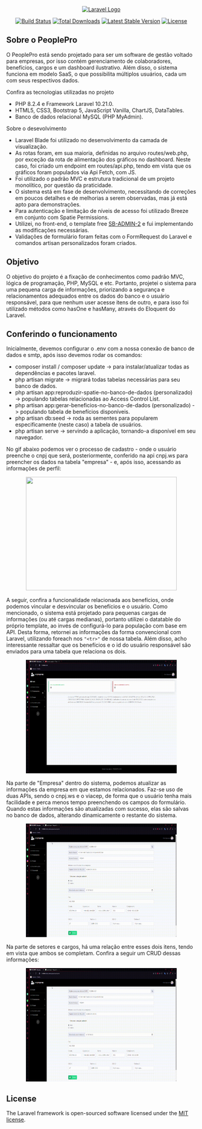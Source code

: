<p align="center"><a href="https://laravel.com" target="_blank"><img src="https://raw.githubusercontent.com/laravel/art/master/logo-lockup/5%20SVG/2%20CMYK/1%20Full%20Color/laravel-logolockup-cmyk-red.svg" width="400" alt="Laravel Logo"></a></p>

<p align="center">
<a href="https://github.com/laravel/framework/actions"><img src="https://github.com/laravel/framework/workflows/tests/badge.svg" alt="Build Status"></a>
<a href="https://packagist.org/packages/laravel/framework"><img src="https://img.shields.io/packagist/dt/laravel/framework" alt="Total Downloads"></a>
<a href="https://packagist.org/packages/laravel/framework"><img src="https://img.shields.io/packagist/v/laravel/framework" alt="Latest Stable Version"></a>
<a href="https://packagist.org/packages/laravel/framework"><img src="https://img.shields.io/packagist/l/laravel/framework" alt="License"></a>
</p>

## Sobre o PeoplePro

O PeoplePro está sendo projetado para ser um software de gestão voltado para empresas, por isso contém gerenciamento de colaboradores, benefícios, cargos e um dashboard ilustrativo. Além disso, o sistema funciona em modelo SaaS, o que possibilita múltiplos usuários, cada um com seus respectivos dados.

Confira as tecnologias utilizadas no projeto

- PHP 8.2.4 e Framework Laravel 10.21.0.
- HTML5, CSS3, Bootstrap 5, JavaScript Vanilla, ChartJS, DataTables.
- Banco de dados relacional MySQL (PHP MyAdmin).

Sobre o desevolvimento

- Laravel Blade foi utilizado no desenvolvimento da camada de visualização.
- As rotas foram, em sua maioria, definidas no arquivo routes/web.php, por exceção da rota de alimentação dos gráficos no dashboard. Neste caso, foi criado um endpoint em routes/api.php, tendo em vista que os gráficos foram populados via Api Fetch, com JS.
- Foi utilizado o padrão MVC e estrutura tradicional de um projeto monolítico, por questão da praticidade.
- O sistema está em fase de desenvolvimento, necessitando de correções em poucos detalhes e de melhorias a serem observadas, mas já está apto para demonstrações.
- Para autenticação e limitação de níveis de acesso foi utilizado Breeze em conjunto com Spatie Permissions.
- Utilizei, no front-end, o template free [SB-ADMIN-2](https://startbootstrap.com/theme/sb-admin-2) e fui implementando as modificações necessárias.
- Validações de formulário foram feitas com o FormRequest do Laravel e comandos artisan personalizados foram criados.

## Objetivo

O objetivo do projeto é a fixação de conhecimentos como padrão MVC, lógica de programação, PHP, MySQL e etc. Portanto, projetei o sistema para uma pequena carga de informações, priorizando a segurança e relacionamentos adequados entre os dados do banco e o usuário responsável, para que nenhum user acesse itens de outro, e para isso foi utilizado métodos como hasOne e hasMany, através do Eloquent do Laravel.

## Conferindo o funcionamento

Inicialmente, devemos configurar o .env com a nossa conexão de banco de dados e smtp, após isso devemos rodar os comandos:

- composer install / composer update -> para instalar/atualizar todas as dependências e pacotes laravel.
- php artisan migrate -> migrará todas tabelas necessárias para seu banco de dados.
- php artisan app:reproduzir-spatie-no-banco-de-dados (personalizado) -> populando tabelas relacionadas ao Access Control List.
- php artisan app:gerar-beneficios-no-banco-de-dados (personalizado) -> populando tabela de benefícios disponíveis.
- php artisan db:seed -> roda as sementes para popularem especificamente (neste caso) a tabela de usuários.
- php artisan serve -> servindo a aplicação, tornando-a disponível em seu navegador.


No gif abaixo podemos ver o processo de cadastro - onde o usuário preenche o cnpj que será, posteriormente, conferido na api cnpj.ws para preencher os dados na tabela "empresa" - e, após isso, acessando as informações de perfil:

<p align="center">
    <img width="400" height="300" src="/public/readme-docs/login-e-exibicao-do-perfil.gif">
</p>

A seguir, confira a funcionalidade relacionada aos benefícios, onde podemos vincular e desvincular os benefícios e o usuário. Como mencionado, o sistema está projetado para pequenas cargas de informações (ou até cargas medianas), portanto utilizei o datatable do próprio template, ao invés de configurá-lo para população com base em API. Desta forma, retornei as informações da forma convencional com Laravel, utilizando foreach nos `"<tr>"` de nossa tabela. Além disso, acho interessante ressaltar que os benefícios e o id do usuário responsável são enviados para uma tabela que relaciona os dois.

<p align="center">
    <img width="400" height="300" src="/public/readme-docs/beneficios.gif">
</p>

Na parte de "Empresa" dentro do sistema, podemos atualizar as informações da empresa em que estamos relacionados. Faz-se uso de duas APIs, sendo o cnpj.ws e o viacep, de forma que o usuário tenha mais facilidade e perca menos tempo preenchendo os campos do formulário. Quando estas informações são atualizadas com sucesso, elas são salvas no banco de dados, alterando dinamicamente o restante do sistema.

<p align="center">
    <img width="400" height="300" src="/public/readme-docs/empresa.gif">
</p>

Na parte de setores e cargos, há uma relação entre esses dois itens, tendo em vista que ambos se completam. Confira a seguir um CRUD dessas informações:

<p align="center">
    <img width="400" height="300" src="/public/readme-docs/empresa.gif">
</p>


## License

The Laravel framework is open-sourced software licensed under the [MIT license](https://opensource.org/licenses/MIT).
